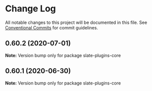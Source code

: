 # Change Log

All notable changes to this project will be documented in this file.
See [Conventional Commits](https://conventionalcommits.org) for commit guidelines.

## 0.60.2 (2020-07-01)

**Note:** Version bump only for package slate-plugins-core





## 0.60.1 (2020-06-30)

**Note:** Version bump only for package slate-plugins-core
